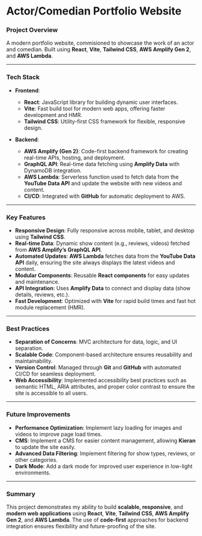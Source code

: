 # Actor/Comedian Portfolio Website

### **Project Overview**

A modern portfolio website, commisioned to showcase the work of an actor and comedian. Built using **React**, **Vite**, **Tailwind CSS**, **AWS Amplify Gen 2**, and **AWS Lambda**.

---

### **Tech Stack**

- **Frontend**:
  - **React**: JavaScript library for building dynamic user interfaces.
  - **Vite**: Fast build tool for modern web apps, offering faster development and HMR.
  - **Tailwind CSS**: Utility-first CSS framework for flexible, responsive design.

- **Backend**:
  - **AWS Amplify (Gen 2)**: Code-first backend framework for creating real-time APIs, hosting, and deployment.
  - **GraphQL API**: Real-time data fetching using **Amplify Data** with DynamoDB integration.
  - **AWS Lambda**: Serverless function used to fetch data from the **YouTube Data API** and update the website with new videos and content.
  - **CI/CD**: Integrated with **GitHub** for automatic deployment to AWS.

---

### **Key Features**

- **Responsive Design**: Fully responsive across mobile, tablet, and desktop using **Tailwind CSS**.
- **Real-time Data**: Dynamic show content (e.g., reviews, videos) fetched from **AWS Amplify’s GraphQL API**.
- **Automated Updates**: **AWS Lambda** fetches data from the **YouTube Data API** daily, ensuring the site always displays the latest videos and content.
- **Modular Components**: Reusable **React components** for easy updates and maintenance.
- **API Integration**: Uses **Amplify Data** to connect and display data (show details, reviews, etc.).
- **Fast Development**: Optimized with **Vite** for rapid build times and fast hot module replacement (HMR).

---

### **Best Practices**

- **Separation of Concerns**: MVC architecture for data, logic, and UI separation.
- **Scalable Code**: Component-based architecture ensures reusability and maintainability.
- **Version Control**: Managed through **Git** and **GitHub** with automated CI/CD for seamless deployment.
- **Web Accessibility**: Implemented accessibility best practices such as semantic HTML, ARIA attributes, and proper color contrast to ensure the site is accessible to all users.

---

### **Future Improvements**

- **Performance Optimization**: Implement lazy loading for images and videos to improve page load times.
- **CMS**: Implement a CMS for easier content management, allowing **Kieran** to update the site easily.
- **Advanced Data Filtering**: Implement filtering for show types, reviews, or other categories.
- **Dark Mode**: Add a dark mode for improved user experience in low-light environments.

---

### **Summary**

This project demonstrates my ability to build **scalable, responsive**, and **modern web applications** using **React**, **Vite**, **Tailwind CSS**, **AWS Amplify Gen 2**, and **AWS Lambda**. The use of **code-first** approaches for backend integration ensures flexibility and future-proofing of the site.
